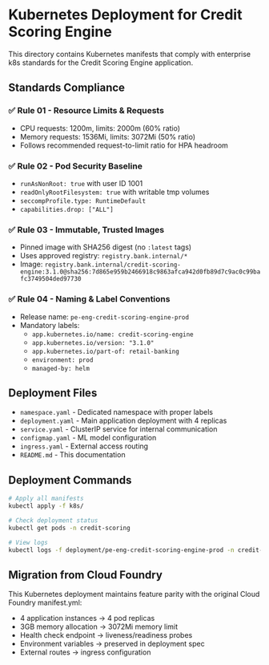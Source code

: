 # Kubernetes Deployment for Credit Scoring Engine

This directory contains Kubernetes manifests that comply with enterprise k8s standards for the Credit Scoring Engine application.

## Standards Compliance

### ✅ Rule 01 - Resource Limits & Requests
- CPU requests: 1200m, limits: 2000m (60% ratio)
- Memory requests: 1536Mi, limits: 3072Mi (50% ratio)
- Follows recommended request-to-limit ratio for HPA headroom

### ✅ Rule 02 - Pod Security Baseline
- `runAsNonRoot: true` with user ID 1001
- `readOnlyRootFilesystem: true` with writable tmp volumes
- `seccompProfile.type: RuntimeDefault`
- `capabilities.drop: ["ALL"]`

### ✅ Rule 03 - Immutable, Trusted Images
- Pinned image with SHA256 digest (no `:latest` tags)
- Uses approved registry: `registry.bank.internal/*`
- Image: `registry.bank.internal/credit-scoring-engine:3.1.0@sha256:7d865e959b2466918c9863afca942d0fb89d7c9ac0c99bafc3749504ded97730`

### ✅ Rule 04 - Naming & Label Conventions
- Release name: `pe-eng-credit-scoring-engine-prod`
- Mandatory labels:
  - `app.kubernetes.io/name: credit-scoring-engine`
  - `app.kubernetes.io/version: "3.1.0"`
  - `app.kubernetes.io/part-of: retail-banking`
  - `environment: prod`
  - `managed-by: helm`

## Deployment Files

- `namespace.yaml` - Dedicated namespace with proper labels
- `deployment.yaml` - Main application deployment with 4 replicas
- `service.yaml` - ClusterIP service for internal communication
- `configmap.yaml` - ML model configuration
- `ingress.yaml` - External access routing
- `README.md` - This documentation

## Deployment Commands

```bash
# Apply all manifests
kubectl apply -f k8s/

# Check deployment status
kubectl get pods -n credit-scoring

# View logs
kubectl logs -f deployment/pe-eng-credit-scoring-engine-prod -n credit-scoring
```

## Migration from Cloud Foundry

This Kubernetes deployment maintains feature parity with the original Cloud Foundry manifest.yml:
- 4 application instances → 4 pod replicas
- 3GB memory allocation → 3072Mi memory limit
- Health check endpoint → liveness/readiness probes
- Environment variables → preserved in deployment spec
- External routes → ingress configuration
